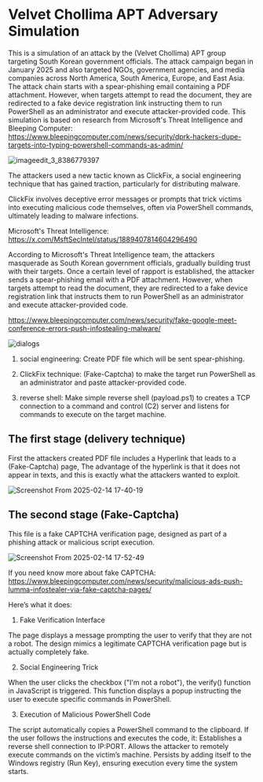 # Velvet Chollima APT Adversary Simulation

This is a simulation of an attack by the (Velvet Chollima) APT group targeting South Korean government officials. The attack campaign began in January 2025 and also targeted NGOs, government agencies, and media companies across North America, South America, Europe, and East Asia. The attack chain starts with a spear-phishing email containing a PDF attachment. However, when targets attempt to read the document, they are redirected to a fake device registration link instructing them to run PowerShell as an administrator and execute attacker-provided code. This simulation is based on research from Microsoft's Threat Intelligence and Bleeping Computer: https://www.bleepingcomputer.com/news/security/dprk-hackers-dupe-targets-into-typing-powershell-commands-as-admin/


![imageedit_3_8386779397](https://github.com/user-attachments/assets/91dc82bd-27cf-4edc-a35a-a3b6cc87d909)

The attackers used a new tactic known as ClickFix, a social engineering technique that has gained traction, particularly for distributing malware.

ClickFix involves deceptive error messages or prompts that trick victims into executing malicious code themselves, often via PowerShell commands, ultimately leading to malware infections.

Microsoft's Threat Intelligence: https://x.com/MsftSecIntel/status/1889407814604296490

According to Microsoft's Threat Intelligence team, the attackers masquerade as South Korean government officials, gradually building trust with their targets. Once a certain level of rapport is established, the attacker sends a spear-phishing email with a PDF attachment. However, when targets attempt to read the document, they are redirected to a fake device registration link that instructs them to run PowerShell as an administrator and execute attacker-provided code.

https://www.bleepingcomputer.com/news/security/fake-google-meet-conference-errors-push-infostealing-malware/

![dialogs](https://github.com/user-attachments/assets/9d5a1b31-5479-4a67-826c-68195fb2c3a5)



1. social engineering: Create PDF file which will be sent spear-phishing.

2. ClickFix technique: (Fake-Captcha) to make the target run PowerShell as an administrator and paste attacker-provided code.

3. reverse shell: Make simple reverse shell (payload.ps1) to creates a TCP connection to a command and control (C2) server and listens for commands to execute on the target machine.


## The first stage (delivery technique)

First the attackers created PDF file includes a Hyperlink that leads to a (Fake-Captcha) page, The advantage of the hyperlink is that it does not appear in texts, and this is exactly what the attackers wanted to exploit.

![Screenshot From 2025-02-14 17-40-19](https://github.com/user-attachments/assets/ffcebb81-af32-4700-83ed-1a916b6db8a5)

## The second stage (Fake-Captcha)

This file is a fake CAPTCHA verification page, designed as part of a phishing attack or malicious script execution.

![Screenshot From 2025-02-14 17-52-49](https://github.com/user-attachments/assets/3758dfcb-6725-4154-8466-03970b492afd)

If you need know more about fake CAPTCHA: https://www.bleepingcomputer.com/news/security/malicious-ads-push-lumma-infostealer-via-fake-captcha-pages/

Here’s what it does:

1. Fake Verification Interface

The page displays a message prompting the user to verify that they are not a robot.
The design mimics a legitimate CAPTCHA verification page but is actually completely fake.

2. Social Engineering Trick

When the user clicks the checkbox ("I'm not a robot"), the verify() function in JavaScript is triggered.
This function displays a popup instructing the user to execute specific commands in PowerShell.

3. Execution of Malicious PowerShell Code

The script automatically copies a PowerShell command to the clipboard.
If the user follows the instructions and executes the code, it:
Establishes a reverse shell connection to IP:PORT.
Allows the attacker to remotely execute commands on the victim’s machine.
Persists by adding itself to the Windows registry (Run Key), ensuring execution every time the system starts.
